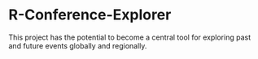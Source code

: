 # R-Conference-Explorer
This project has the potential to become a central tool for exploring past and future events globally and regionally.
